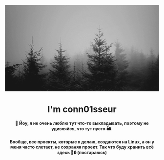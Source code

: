 <div align="center">
  <a href="https://github.com/conn01sseur/conn01sseur/blob/main/forest.gif" align="center">
    <img src="https://github.com/conn01sseur/conn01sseur/blob/main/forest.gif" alt="GIF" style="width:600px; height:auto"/>
  </a>
  <h1 align="center">I'm conn01sseur</h1>
  <h4>👋 Йоу, я не очень люблю тут что-то выкладывать, поэтому не удивляйся, что тут пусто 🏜️.</h4>
  <h4>Вообще, все проекты, которые я делаю, создаются на Linux, а он у меня часто слетает, не сохраняя проект. Так что буду хранить всё здесь 📂🔒 (постараюсь)</h4>
</div>
